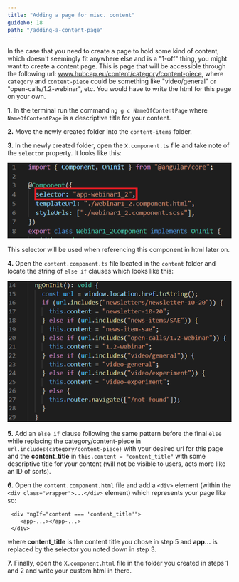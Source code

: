 ```yaml
---
title: "Adding a page for misc. content"
guideNo: 18
path: "/adding-a-content-page"
---
```


In the case that you need to create a page to hold some kind of content, which doesn't seemingly fit anywhere else and is a "1-off" thing, you might want to create a content page. This is page that will be accessible through the following url: www.hubcap.eu/content/category/content-piece, where `category` and `content-piece` could be something like "video/general" or "open-calls/1.2-webinar", etc. You would have to write the html for this page on your own.

**1.** In the terminal run the command `ng g c NameOfContentPage` where `NameOfContentPage` is a descriptive title for your content.

**2.** Move the newly created folder into the `content-items` folder.

**3.** In the newly created folder, open the `X.component.ts` file and take note of the `selector` property. It looks like this:

![Selector property example](selector.png "Selector property example")

This selector will be used when referencing this component in html later on.

**4.** Open the `content.component.ts` file located in the `content` folder and locate the string of `else if` clauses which looks like this:

![Else if clauses code](else_if.png "Else if clauses code")

**5.** Add an `else if` clause following the same pattern before the final `else` while replacing the category/content-piece in `url.includes(category/content-piece)` with your desired url for this page and the **content_title** in `this.content = "content_title"` with some descriptive title for your content (will not be visible to users, acts more like an ID of sorts).

**6.** Open the `content.component.html` file and add a `<div>` element (within the `<div class="wrapper">...</div>` element) which represents your page like so:

```
 <div *ngIf="content === 'content_title'">
    <app-...></app-...>
 </div>
```

where **content_title** is the content title you chose in step 5 and **app...** is replaced by the selector you noted down in step 3.

**7.** Finally, open the `X.component.html` file in the folder you created in steps 1 and 2 and write your custom html in there.
